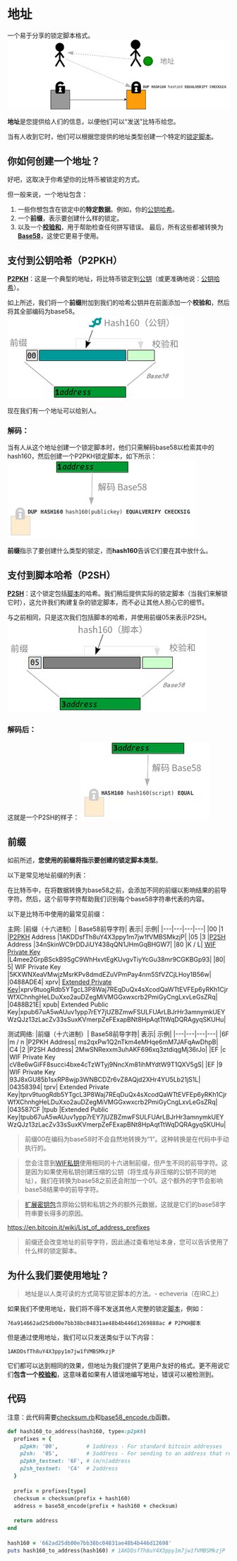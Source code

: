 # 地址
一个易于分享的锁定脚本格式。
![address-1.png](img/address-1%20(1).png)

**地址**是您提供给人们的信息，以便他们可以“发送”比特币给您。

当有人收到它时，他们可以根据您提供的地址类型创建一个特定的[锁定脚本](../../Transaction/Transaction%20Data/output/scriptPubKey/scriptPubKey.md)。

## 你如何创建一个地址？

好吧，这取决于你希望你的比特币被锁定的方式。

但一般来说，一个地址包含：

1. 一些你想包含在锁定中的**特定数据**。例如，你的[公钥哈希](../Public%20Key/Public%20Key%20Hash/public-key-hash.md)。
2. 一个**前缀**，表示要创建什么样的锁定。
3. 以及一个[**校验和**](../Checksum/Checksum.md)，用于帮助检查任何拼写错误。
最后，所有这些都被转换为[**Base58**](../Base58/Base58.md)，这使它更易于使用。

## 支付到公钥哈希（P2PKH）
[**P2PKH**](../../Script/P2PKH/P2PKH.md)：这是一个典型的地址，将比特币锁定到[公钥](../Public%20Key/Public%20Key.md)（或更准确地说：[公钥哈希](../Public%20Key/Public%20Key%20Hash/public-key-hash.md)）。

如上所述，我们将一个**前缀**附加到我们的哈希公钥并在前面添加一个**校验和**，然后将其全部编码为base58。
![address-2.png](img/address-2%20(1).png)

现在我们有一个地址可以给别人。 

### 解码：
当有人从这个地址创建一个锁定脚本时，他们只需解码base58以检索其中的hash160，然后创建一个P2PKH锁定脚本，如下所示：
![address-3.png](img/address-3%20(1).png)

**前缀**指示了要创建什么类型的锁定，而**hash160**告诉它们要在其中放什么。

## 支付到脚本哈希（P2SH）
[**P2SH**](../../Script/P2SH/P2SH.md)：这个锁定包括[脚本](../../Script/Script.md)的哈希。我们稍后提供实际的锁定脚本（当我们来解锁它时），这允许我们构建复杂的锁定脚本，而不必让其他人担心它的细节。

与之前相同，只是这次我们包括脚本的哈希，并使用前缀05来表示P2SH。
![address-4.png](img/address-4%20(1).png)
### 解码后：
这就是一个P2SH的样子：
![address-5.png](img/address-5%20(1).png)

## 前缀
如前所述，**您使用的前缀将指示要创建的锁定脚本类型**。

以下是常见地址前缀的列表：

在比特币中，在将数据转换为base58之前，会添加不同的前缀以影响结果的前导字符。然后，这个前导字符帮助我们识别每个base58字符串代表的内容。

以下是比特币中使用的最常见前缀：

主网:
|前缀（十六进制）|	Base58前导字符|	表示|	示例|
|---|---|---|---|
|00	|1	|[P2PKH](../../Script/P2PKH/P2PKH.md) Address	|1AKDDsfTh8uY4X3ppy1m7jw1fVMBSMkzjP|
|05	|3	|[P2SH](../../Script/P2SH/P2SH.md) Address	|34nSkinWC9rDDJiUY438qQN1JHmGqBHGW7|
|80	|K / L|	[WIF Private Key](../Private%20Key/WIF%20Private%20Key/WIF%20Private%20Key.md) 	|L4mee2GrpBSckB9SgC9WhHxvtEgKUvgvTiyYcGu38mr9CGKBGp93|
|80|	5|	WIF Private Key 	|5KXWNXeaVMwjzMsrKPv8dmdEZuVPmPay4nm5SfVZCjLHoy1B56w|
|0488ADE4|	xprv|	[Extended Private Key](../../HD%20Wallets/Extended%20Keys/Extended%20Keys.md)|xprv9tuogRdb5YTgcL3P8Waj7REqDuQx4sXcodQaWTtEVFEp6yRKh1CjrWfXChnhgHeLDuXxo2auDZegMiVMGGxwxcrb2PmiGyCngLxvLeGsZRq|
|0488B21E|	xpub|	Extended Public Key|xpub67uA5wAUuv1ypp7rEY7jUZBZmwFSULFUArLBJrHr3amnymkUEYWzQJz13zLacZv33sSuxKVmerpZeFExapBNt8HpAqtTtWqDQRAgyqSKUHu|

测试网络:
|前缀（十六进制）|	Base58前导字符|	表示|	示例|
|---|---|---|---|
|6F	|m / n	|P2PKH Address|	ms2qxPw1Q2nTkm4eMHqe6mM7JAFqAwDhpB|
|C4	|2	|P2SH Address|	2MwSNRexxm3uhAKF696xq3ztdiqgMj36rJo|
|EF	|c	|WIF Private Key 	|cV8e6wGiFF8succi4bxe4cTzWTyj9NncXm81ihMYdtW9T1QXV5gS|
|EF	|9	|WIF Private Key 	|93J8xGU85b1sxRP8wjp3WNBCDZr6vZ8AQjd2XHr4YU5Lb21jS1L|
|04358394|	tprv|	Extended Private Key|tprv9tuogRdb5YTgcL3P8Waj7REqDuQx4sXcodQaWTtEVFEp6yRKh1CjrWfXChnhgHeLDuXxo2auDZegMiVMGGxwxcrb2PmiGyCngLxvLeGsZRq|
|043587CF	|tpub	|Extended Public Key|tpub67uA5wAUuv1ypp7rEY7jUZBZmwFSULFUArLBJrHr3amnymkUEYWzQJz13zLacZv33sSuxKVmerpZeFExapBNt8HpAqtTtWqDQRAgyqSKUHu|

>前缀00在编码为base58时不会自然地转换为“1”。这种转换是在代码中手动执行的。

>您会注意到[WIF私钥](../../Keys/Private%20Key/WIF%20Private%20Key/WIF%20Private%20Key.md)使用相同的十六进制前缀，但产生不同的前导字符。这是因为如果使用私钥创建压缩的公钥（将生成与非压缩的公钥不同的地址），我们在转换为base58之前还会附加一个01。这个额外的字节会影响base58结果中的前导字符。

>[扩展密钥包](../../HD%20Wallets/Extended%20Keys/Extended%20Keys.md)含原始公钥和私钥之外的额外元数据，这就是它们的base58字符串要长得多的原因。

https://en.bitcoin.it/wiki/List_of_address_prefixes

>前缀还会改变地址的前导字符，因此通过查看地址本身，您可以告诉使用了什么样的锁定脚本。

## 为什么我们要使用地址？
>地址是以人类可读的方式简写锁定脚本的方法。- echeveria（在IRC上）

如果我们不使用地址，我们将不得不发送其他人完整的锁定[脚本](../../Script/Script.md)，例如：
```
76a914662ad25db00e7bb38bc04831ae48b4b446d1269888ac # P2PKH脚本
```
但是通过使用地址，我们可以只发送类似于以下内容：
```
1AKDDsfTh8uY4X3ppy1m7jw1fVMBSMkzjP
```
它们都可以达到相同的效果，但地址为我们提供了更用户友好的格式。更不用说它们**包含一个[校验和](../Checksum/Checksum.md)**，这意味着如果有人错误地编写地址，错误可以被检测到。

## 代码
注意：此代码需要[checksum.rb](https://github.com/in3rsha/learnmeabitcoin-code/blob/master/checksum.rb)和[base58_encode.rb](https://github.com/in3rsha/learnmeabitcoin-code/blob/master/base58_encode.rb)函数。
```ruby
def hash160_to_address(hash160, type=:p2pkh)
  prefixes = {
    p2pkh: '00',         # 1address - For standard bitcoin addresses
    p2sh:  '05',         # 3address - For sending to an address that requires multiple signatures (multisig)
    p2pkh_testnet: '6F', # (m/n)address
    p2sh_testnet:  'C4'  # 2address
  }

  prefix = prefixes[type]
  checksum = checksum(prefix + hash160)
  address = base58_encode(prefix + hash160 + checksum)

  return address
end

hash160 = '662ad25db00e7bb38bc04831ae48b4b446d12698'
puts hash160_to_address(hash160) # 1AKDDsfTh8uY4X3ppy1m7jw1fVMBSMkzjP
```

